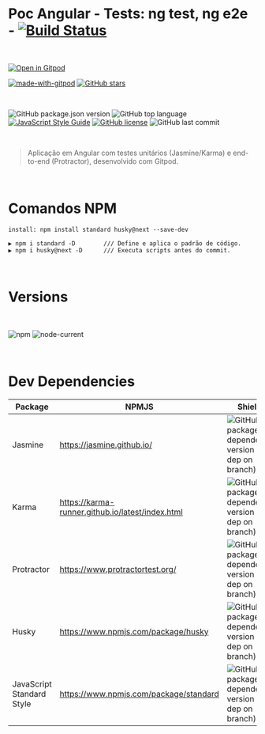 # Poc Angular - Tests: ng test, ng e2e - [![Build Status][travis-img]][travis-url]

<br>

[![Open in Gitpod][open-gitpod-img]][open-gitpod-url]

[![made-with-gitpod][made-gitpod-img]][made-gitpod-url]
[![GitHub stars][git-starts-img]][git-starts-url]

<br>

![GitHub package.json version][version-img]
![GitHub top language][language-img]
[![JavaScript Style Guide][js-style-guide-img]][js-style-guide-url]
[![GitHub license][license-img]][license-url]
![GitHub last commit][commit-img]

<br>

> Aplicação em Angular com testes unitários (Jasmine/Karma) e end-to-end (Protractor), desenvolvido com Gitpod.

<br>

# Comandos NPM
```
install: npm install standard husky@next --save-dev

▶ npm i standard -D        /// Define e aplica o padrão de código.
▶ npm i husky@next -D      /// Executa scripts antes do commit.
```


<br>

# Versions

<br>

![npm][npm-img] ![node-current][node-current-img]

<br>

# Dev Dependencies

| Package | NPMJS | Shields |
| ------ | ------ | ------ |
| Jasmine | https://jasmine.github.io/ | ![GitHub package.json dependency version (dev dep on branch)][jasmine-core-img] |
| Karma | https://karma-runner.github.io/latest/index.html | ![GitHub package.json dependency version (dev dep on branch)][karma-img] |
| Protractor | https://www.protractortest.org/ | ![GitHub package.json dependency version (dev dep on branch)][protractor-img] |
| Husky | https://www.npmjs.com/package/husky | ![GitHub package.json dependency version (dev dep on branch)][husky-img] |
| JavaScript Standard Style | https://www.npmjs.com/package/standard | ![GitHub package.json dependency version (dev dep on branch)][standard-img] |

<!-- Markdown link & images -->

[made-gitpod-img]: https://img.shields.io/badge/Made%20with-Gitpod-1f425f.svg
[made-gitpod-url]: https://gitpod.io/
[git-starts-img]: https://img.shields.io/github/stars/martins86/poc-angular-tests-unit-e2e?style=social&label=Star
[git-starts-url]: https://github.com/martins86/poc-angular-tests-unit-e2e/
[open-gitpod-img]: https://gitpod.io/button/open-in-gitpod.svg
[open-gitpod-url]: https://www.gitpod.io/#https://github.com/martins86/poc-angular-tests-unit-e2e

[version-img]: https://img.shields.io/github/package-json/v/martins86/poc-angular-tests-unit-e2e
[language-img]: https://img.shields.io/github/languages/top/martins86/poc-angular-tests-unit-e2e
[js-style-guide-img]: https://img.shields.io/badge/code_style-standard-brightgreen.svg
[js-style-guide-url]: https://standardjs.com
[license-img]: https://img.shields.io/github/license/martins86/poc-angular-tests-unit-e2e
[license-url]: https://github.com/martins86/poc-angular-tests-unit-e2e/blob/main/LICENSE
[travis-img]: https://travis-ci.com/martins86/poc-angular-tests-unit-e2e.svg?branch=main
[travis-url]: https://travis-ci.com/martins86/poc-angular-tests-unit-e2e
[commit-img]: https://img.shields.io/github/last-commit/martins86/poc-angular-tests-unit-e2e
[npm-img]: https://img.shields.io/npm/v/npm
[node-current-img]: https://img.shields.io/node/v/latest-version

[jasmine-core-img]: https://img.shields.io/github/package-json/dependency-version/martins86/poc-angular-tests-unit-e2e/dev/jasmine-core
[karma-img]: https://img.shields.io/github/package-json/dependency-version/martins86/poc-angular-tests-unit-e2e/dev/karma
[protractor-img]: https://img.shields.io/github/package-json/dependency-version/martins86/poc-angular-tests-unit-e2e/dev/protractor
[husky-img]: https://img.shields.io/github/package-json/dependency-version/martins86/poc-angular-tests-unit-e2e/dev/husky
[standard-img]: https://img.shields.io/github/package-json/dependency-version/martins86/poc-angular-tests-unit-e2e/dev/standard
